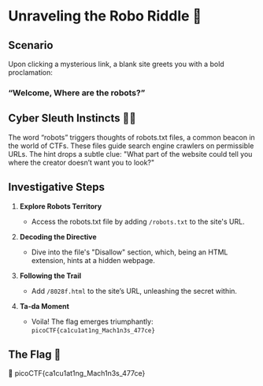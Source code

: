 # Unraveling the Robo Riddle 🤖

## Scenario

Upon clicking a mysterious link, a blank site greets you with a bold proclamation: 

### “Welcome, Where are the robots?”

## Cyber Sleuth Instincts 🕵️‍♂️

The word “robots” triggers thoughts of robots.txt files, a common beacon in the world of CTFs. These files guide search engine crawlers on permissible URLs. The hint drops a subtle clue: "What part of the website could tell you where the creator doesn’t want you to look?"

## Investigative Steps

1. **Explore Robots Territory**
   - Access the robots.txt file by adding `/robots.txt` to the site's URL.

2. **Decoding the Directive**
   - Dive into the file's "Disallow" section, which, being an HTML extension, hints at a hidden webpage.

3. **Following the Trail**
   - Add `/8028f.html` to the site’s URL, unleashing the secret within.

4. **Ta-da Moment**
   - Voila! The flag emerges triumphantly: `picoCTF{ca1cu1at1ng_Mach1n3s_477ce}`

## The Flag 🚩
🤖 picoCTF{ca1cu1at1ng_Mach1n3s_477ce}